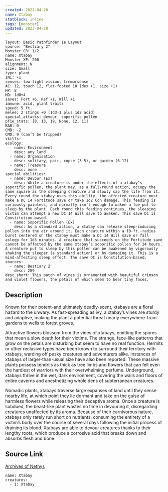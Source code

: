 ```yaml
---
created: 2023-04-28
name: Xtabay
statblock: inline
tags: [monster]
updated: 2023-04-28
---
```

```statblock
layout: Basic Pathfinder 1e Layout
source: "Bestiary 2"
Monster_CR: 1/2
name: Xtabay
Monster_XP: 200
alignment: N
size: Small
type: plant
INI: +1
senses: low-light vision, tremorsense
AC: 12, touch 12, flat-footed 10 (dex +1, size +1)
HP: 8
HD: 1d8+4
saves: Fort +6, Ref +1, Will +1
immune: acid, plant traits
speed: 5 ft.
melee: 2 stings +0 (1d3-1 plus 1d2 acid)
special_attacks: devour, soporific pollen
pf1e_stats: [8, 13, 19, None, 12, 11]
BAB: 0
CMB: -2
CMD: 9 (can’t be tripped)
skills: 
ecology:
  - name: Environment
    desc: any land
  - name: Organisation
    desc: solitary, pair, copse (3-5), or garden (6-12)
  - name: Treasure
    desc: none
special_abilities:
  - name: Devour (Ex)
    desc: While a creature is under the effects of a xtabay’s soporific pollen, the plant may, as a full-round action, occupy the same square as the sleeping creature and slowly sap the life from it. Every round the xtabay uses this ability, the affected creature must make a DC 14 Fortitude save or take 1d2 Con damage. This feeding is curiously painless, and normally isn’t enough to waken a foe put to sleep by the plant. Each round this feeding continues, the sleeping victim can attempt a new DC 14 Will save to awaken. This save DC is Constitution-based.
  - name: Soporific Pollen (Ex)
    desc: As a standard action, a xtabay can release sleep-inducing pollen into the air around it. Each creature within a 10-ft.-radius burst centered on the xtabay must make a DC 14 Will save or fall asleep for 1d3 minutes. A creature that succeeds on the Fortitude save cannot be affected by the same xtabay’s soporific pollen for 24 hours. A creature put to sleep by this pollen can be awakened by vigorously shaking the sleeper (a standard action) or by damaging it. This is a mind-affecting sleep effect. The save DC is Constitution-based.
sources:
  - name: Bestiary 2
    desc: 289
desc_short: This patch of vines is ornamented with beautiful crimson and violet flowers, the petals of which seem to bear tiny faces.
```
## Description
Known for their potent-and ultimately deadly-scent, xtabays are a floral hazard to the unwary. As fast-spreading as ivy, a xtabay’s vines are sturdy and adaptive, making the plant a potential threat nearly everywhere-from gardens to wells to forest groves.

Attractive flowers blossom from the vines of xtabays, emitting the spores that mean a slow death for their victims. The strange, face-like patterns that grow on the petals are disturbing but seem to have no real function. Hermits or other reclusive types have been known to surround their territory with xtabays, warding off pesky creatures and adventurers alike. Instances of xtabays of larger-than-usual size have also been reported. These massive plants possess tendrils as thick as tree limbs and flowers that can fell even the hardiest of warriors with their overwhelming perfume. Underground, xtabays thrive in the wet, dark environment, covering the walls and floors of entire caverns and anesthetizing whole dens of subterranean creatures.

Nomadic plants, xtabays traverse large expanses of land until they sense nearby life, at which point they lie dormant and take on the guise of harmless flowers while releasing their deceptive aroma. Once a creature is subdued, the beast-like plant wastes no time in devouring it, disregarding creatures unaffected by its aroma. Because of their carnivorous nature, xtabays only rarely run short on nutrients, consuming the entirety of a victim’s body over the course of several days following the initial process of draining its blood. Xtabays are able to devour creatures thanks to their lengthy roots, which produce a corrosive acid that breaks down and absorbs flesh and bone.
## Source Link
[Archives of Nethys](https://aonprd.com/MonsterDisplay.aspx?ItemName=Xtabay)
```encounter-table
name: Xtabay
creatures:
  - 1: Xtabay
```
